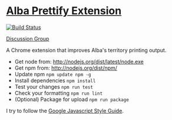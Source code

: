 [Alba Prettify Extension](https://chrome.google.com/webstore/detail/alba-prettify/bclfehbjcncmedmofkfadkaobjjjmcme)
=============
[![Build Status](https://travis-ci.org/WhiteHalmos/alba-prettify.svg?branch=master)](https://travis-ci.org/WhiteHalmos/alba-prettify)

[Discussion Group](https://groups.google.com/forum/#!forum/alba-prettify)

A Chrome extension that improves Alba's territory printing output.

- Get node from: http://nodejs.org/dist/latest/node.exe
- Get npm from: http://nodejs.org/dist/npm/
- Update npm `npm update npm -g`
- Install dependencies `npm install`
- Test your changes `npm run test`
- Check your formatting `npm run lint`
- (Optional) Package for upload `npm run package`

I try to follow the [Google Javascript Style Guide](https://google-styleguide.googlecode.com/svn/trunk/javascriptguide.xml).
